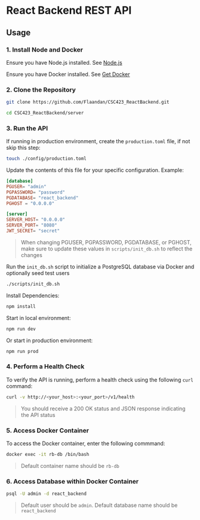 # React Backend REST API

## Usage

### 1. **Install Node and Docker**

Ensure you have Node.js installed. See [Node.js](https://nodejs.org/en/download/package-manager)

Ensure you have Docker installed. See [Get Docker](https://docs.docker.com/get-started/get-docker/)

### 2. **Clone the Repository**

```bash
git clone https://github.com/Flaandan/CSC423_ReactBackend.git
```
```bash
cd CSC423_ReactBackend/server
```

### 3. **Run the API**

If running in production environment, create the `production.toml` file, if not skip this step:

```bash
touch ./config/production.toml
```

Update the contents of this file for your specific configuration. Example:

```toml
[database]
PGUSER= "admin"
PGPASSWORD= "password"
PGDATABASE= "react_backend"
PGHOST = "0.0.0.0"

[server]
SERVER_HOST= "0.0.0.0"
SERVER_PORT= "8080"
JWT_SECRET= "secret"

```
> When changing PGUSER, PGPASSWORD, PGDATABASE, or PGHOST, make sure to update these values in `scripts/init_db.sh` to reflect the changes

Run the `init_db.sh` script to initialize a PostgreSQL database via Docker and optionally seed test users

```bash
./scripts/init_db.sh
```

Install Dependencies:

```bash
npm install
```

Start in local environment:

```bash
npm run dev
```

Or start in production environment:

```bash
npm run prod
```

### 4. **Perform a Health Check**

To verify the API is running, perform a health check using the following `curl` command:

```bash
curl -v http://<your_host>:<your_port>/v1/health
```
> You should receive a 200 OK status and JSON response indicating the API status

### 5. **Access Docker Container**

To access the Docker container, enter the following commmand:

```bash
docker exec -it rb-db /bin/bash
```
> Default container name should be `rb-db`

### 6. **Access Database within Docker Container**

```bash
psql -U admin -d react_backend
```
> Default user should be `admin`. Default database name should be `react_backend`
